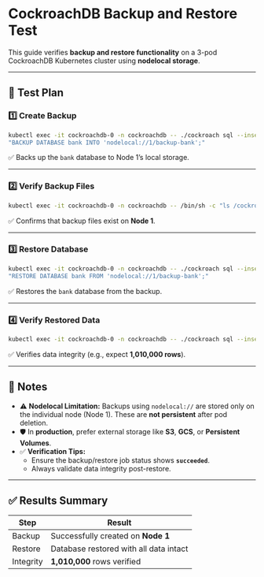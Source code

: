 # CockroachDB Backup and Restore Test

This guide verifies **backup and restore functionality** on a 3-pod CockroachDB Kubernetes cluster using **nodelocal storage**.

---

## 🧪 Test Plan

### 1️⃣ Create Backup

```bash
kubectl exec -it cockroachdb-0 -n cockroachdb -- ./cockroach sql --insecure --execute \
"BACKUP DATABASE bank INTO 'nodelocal://1/backup-bank';"
```

✅ Backs up the `bank` database to Node 1’s local storage.

---

### 2️⃣ Verify Backup Files

```bash
kubectl exec -it cockroachdb-0 -n cockroachdb -- /bin/sh -c "ls /cockroach/cockroach-data/extern/backups/backup-bank"
```

✅ Confirms that backup files exist on **Node 1**.

---

### 3️⃣ Restore Database

```bash
kubectl exec -it cockroachdb-0 -n cockroachdb -- ./cockroach sql --insecure --execute \
"RESTORE DATABASE bank FROM 'nodelocal://1/backup-bank';"
```

✅ Restores the `bank` database from the backup.

---

### 4️⃣ Verify Restored Data

```bash
kubectl exec -it cockroachdb-0 -n cockroachdb -- ./cockroach sql --insecure -e "SELECT count(*) FROM bank.accounts;"
```

✅ Verifies data integrity (e.g., expect **1,010,000 rows**).

---

## 📌 Notes

- ⚠️ **Nodelocal Limitation:** Backups using `nodelocal://` are stored only on the individual node (Node 1). These are **not persistent** after pod deletion.
- 🛡️ In **production**, prefer external storage like **S3**, **GCS**, or **Persistent Volumes**.
- ✅ **Verification Tips:**
  - Ensure the backup/restore job status shows **`succeeded`**.
  - Always validate data integrity post-restore.

---

## ✅ Results Summary

| Step        | Result                                |
|-------------|----------------------------------------|
| Backup      | Successfully created on **Node 1**     |
| Restore     | Database restored with all data intact |
| Integrity   | **1,010,000** rows verified            |
